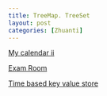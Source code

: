 ```yaml
---
title: TreeMap. TreeSet
layout: post
categories: [Zhuanti]
---
```



[My calendar ii](https://leetcode.com/problems/my-calendar-ii/)

[Exam Room](https://leetcode.com/problems/exam-room/)

[Time based key value store](https://leetcode.com/problems/time-based-key-value-store/solution/)